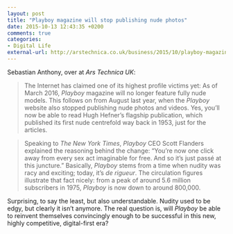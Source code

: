 ```yaml
---
layout: post
title: "Playboy magazine will stop publishing nude photos"
date: 2015-10-13 12:43:35 +0200
comments: true
categories: 
- Digital Life
external-url: http://arstechnica.co.uk/business/2015/10/playboy-magazine-will-no-longer-publish-nude-photos-thanks-to-the-internet/
---
```


Sebastian Anthony, over at _Ars Technica UK_:

> The Internet has claimed one of its highest profile victims yet: As of March 2016, _Playboy_ magazine will no longer feature fully nude models. This follows on from August last year, when the _Playboy_ website also stopped publishing nude photos and videos. Yes, you’ll now be able to read Hugh Hefner’s flagship publication, which published its first nude centrefold way back in 1953, just for the articles.

> Speaking to _The New York Times_, _Playboy_ CEO Scott Flanders explained the reasoning behind the change: “You’re now one click away from every sex act imaginable for free. And so it’s just passé at this juncture.” Basically, _Playboy_ stems from a time when nudity was racy and exciting; today, it’s _de rigueur_. The circulation figures illustrate that fact nicely: from a peak of around 5.6 million subscribers in 1975, _Playboy_ is now down to around 800,000.

Surprising, to say the least, but also understandable. Nudity used to be edgy, but clearly it isn’t anymore. The real question is, will _Playboy_ be able to reinvent themselves convincingly enough to be successful in this new, highly competitive, digital-first era?
